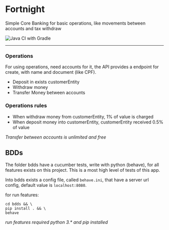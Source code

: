 # Fortnight
Simple Core Banking for basic operations, like movements between accounts and tax withdraw

![Java CI with Gradle](https://github.com/srdantas/fortnight/workflows/Java%20CI%20with%20Gradle/badge.svg)
___

### Operations
For using operations, need accounts for it, the API provides a endpoint for create, with name and document (like CPF).

- Deposit in exists customerEntity
- Withdraw money
- Transfer Money between accounts

### Operations rules
- When withdraw money from customerEntity, 1% of value is charged
- When deposit money into customerEntity, customerEntity received 0.5% of value

*Transfer between accounts is unlimited and free*

## BDDs
The folder bdds have a cucumber tests, write with python (behave), for all features exists on this project.
This is a most high level of tests of this app.

Into bdds exists a config file, called `behave.ini`, that have a server url config, default value is `localhost:8080`.

for run features:
```shell
cd bdds && \ 
pip install . && \ 
behave
```
*run features required python 3.\* and pip installed*